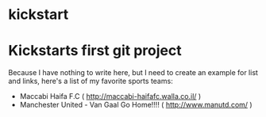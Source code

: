 # kickstart

Kickstarts first git project
============================

Because I have nothing to write here, but I need to create an example for list and links, here's a list of my favorite sports teams:

- Maccabi Haifa F.C ( http://maccabi-haifafc.walla.co.il/  )
- Manchester United - Van Gaal Go Home!!!! ( http://www.manutd.com/  )



